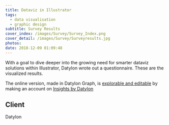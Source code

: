 ```yaml
---
title: Dataviz in Illustrator
tags:
  - data visualisation
  - graphic design
subtitle: Survey Results
cover_index: /images/Survey/Survey_Index.png
cover_detail: /images/Survey/Surveyresults.jpg
photos: 
date: 2018-12-09 01:09:48
---
```


With a goal to dive deeper into the growing need for smarter dataviz solutions within Illustrator, Datylon wrote out a questionnaire. These are the visualized results.

The online version, made in Datylon Graph, is [explorable and editable](https://insights.datylon.com/stories/l4acTMnsDBMiQUTiRqxLPw) by making an account on [Insights by Datylon](https://insights.datylon.com/stories)

## Client
Datylon